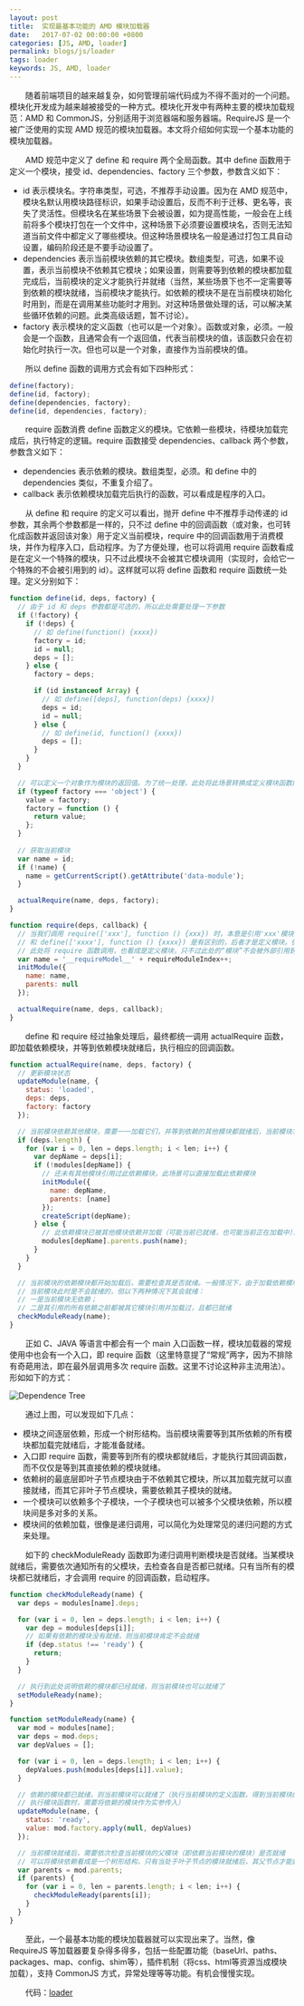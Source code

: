 ```yaml
---
layout: post
title:  实现最基本功能的 AMD 模块加载器
date:   2017-07-02 00:00:00 +0800
categories: [JS, AMD, loader]
permalink: blogs/js/loader
tags: loader
keywords: JS, AMD, loader
---
```


　　随着前端项目的越来越复杂，如何管理前端代码成为不得不面对的一个问题。模块化开发成为越来越被接受的一种方式。模块化开发中有两种主要的模块加载规范：AMD 和 CommonJS，分别适用于浏览器端和服务器端。RequireJS 是一个被广泛使用的实现 AMD 规范的模块加载器。本文将介绍如何实现一个基本功能的模块加载器。

　　AMD 规范中定义了 define 和 require 两个全局函数。其中 define 函数用于定义一个模块，接受 id、dependencies、factory 三个参数，参数含义如下：

+ id 表示模块名。字符串类型，可选，不推荐手动设置。因为在 AMD 规范中，模块名默认用模块路径标识，如果手动设置后，反而不利于迁移、更名等，丧失了灵活性。但模块名在某些场景下会被设置，如为提高性能，一般会在上线前将多个模块打包在一个文件中，这种场景下必须要设置模块名，否则无法知道当前文件中都定义了哪些模块。但这种场景模块名一般是通过打包工具自动设置，编码阶段还是不要手动设置了。
+ dependencies 表示当前模块依赖的其它模块。数组类型，可选，如果不设置，表示当前模块不依赖其它模块；如果设置，则需要等到依赖的模块都加载完成后，当前模块的定义才能执行并就绪（当然，某些场景下也不一定需要等到依赖的模块就绪，当前模块才能执行。如依赖的模块不是在当前模块初始化时用到，而是在调用某些功能时才用到。对这种场景做处理的话，可以解决某些循环依赖的问题。此类高级话题，暂不讨论）。
+ factory 表示模块的定义函数（也可以是一个对象）。函数或对象，必须。一般会是一个函数，且通常会有一个返回值，代表当前模块的值，该函数只会在初始化时执行一次。但也可以是一个对象，直接作为当前模块的值。

　　所以 define 函数的调用方式会有如下四种形式：

``` javascript
define(factory);
define(id, factory);
define(dependencies, factory);
define(id, dependencies, factory);
```

　　require 函数消费 define 函数定义的模块。它依赖一些模块，待模块加载完成后，执行特定的逻辑。require 函数接受 dependencies、callback 两个参数，参数含义如下：

+ dependencies 表示依赖的模块。数组类型，必须。和 define 中的 dependencies 类似，不重复介绍了。
+ callback 表示依赖模块加载完后执行的函数，可以看成是程序的入口。

　　从 define 和 require 的定义可以看出，抛开 define 中不推荐手动传递的 id 参数，其余两个参数都是一样的，只不过 define 中的回调函数（或对象，也可转化成函数并返回该对象）用于定义当前模块，require 中的回调函数用于消费模块，并作为程序入口，启动程序。为了方便处理，也可以将调用 require 函数看成是在定义一个特殊的模块，只不过此模块不会被其它模块调用（实现时，会给它一个特殊的不会被引用到的 id）。这样就可以将 define 函数和 require 函数统一处理。定义分别如下：

``` javascript
function define(id, deps, factory) {
  // 由于 id 和 deps 参数都是可选的，所以此处需要处理一下参数
  if (!factory) {
    if (!deps) {
      // 如 define(function() {xxxx})
      factory = id;
      id = null;
      deps = [];
    } else {
      factory = deps;

      if (id instanceof Array) {
        // 如 define([deps], function(deps) {xxxx})
        deps = id;
        id = null;
      } else {
        // 如 define(id, function() {xxxx})
        deps = [];
      }
    }
  }

  // 可以定义一个对象作为模块的返回值。为了统一处理，此处将此场景转换成定义模块函数内返回对象
  if (typeof factory === 'object') {
    value = factory;
    factory = function () {
      return value;
    };
  }
 
  // 获取当前模块
  var name = id;
  if (!name) {
    name = getCurrentScript().getAttribute('data-module');
  }

  actualRequire(name, deps, factory);
}
```

``` javascript
function require(deps, callback) {
  // 当我们调用 require(['xxx'], function () {xxx}) 时，本意是引用'xxx'模块，是模块的消费者，并非要定义模块，
  // 和 define(['xxxx'], function () {xxxx}) 是有区别的，后者才是定义模块。但为了提取共性，处理方便，
  // 此处将 require 函数调用，也看成是定义模块，只不过此处的“模块”不会被外部引用到，所以设置了私有的名字。
  var name = '__requireModel__' + requireModuleIndex++;
  initModule({
    name: name,
    parents: null
  });

  actualRequire(name, deps, callback);
}
```

　　define 和 require 经过抽象处理后，最终都统一调用 actualRequire 函数，即加载依赖模块，并等到依赖模块就绪后，执行相应的回调函数。

``` javascript
function actualRequire(name, deps, factory) {
  // 更新模块状态
  updateModule(name, {
    status: 'loaded',
    deps: deps,
    factory: factory
  });

  // 当前模块依赖其他模块，需要一一加载它们，并等到依赖的其他模块都就绪后，当前模块才能就绪
  if (deps.length) {
    for (var i = 0, len = deps.length; i < len; i++) {
      var depName = deps[i];
      if (!modules[depName]) {
        // 还未有其他模块引用过此依赖模块，此场景可以直接加载此依赖模块
        initModule({
          name: depName,
          parents: [name]
        });
        createScript(depName);
      } else {
        // 此依赖模块已被其他模块依赖并加载（可能当前已就绪，也可能当前正在加载中），此场景需更新模块间的父子关系
        modules[depName].parents.push(name);
      }
    }
  }

  // 当前模块的依赖模块都开始加载后，需要检查其是否就绪。一般情况下，由于加载依赖模块需要时间，
  // 当前模块此时是不会就绪的，但以下两种情况下其会就绪：
  // 一是当前模块无依赖；
  // 二是其引用的所有依赖之前都被其它模块引用并加载过，且都已就绪
  checkModuleReady(name);
}
```

　　正如 C、JAVA 等语言中都会有一个 main 入口函数一样，模块加载器的常规使用中也会有一个入口，即 require 函数（这里特意提了“常规”两字，因为不排除有奇葩用法，即在最外层调用多次 require 函数。这里不讨论这种非主流用法）。形如如下的方式：

![Dependence Tree](/assets/loader/dep_tree.png)

　　通过上图，可以发现如下几点：

+ 模块之间逐层依赖，形成一个树形结构。当前模块需要等到其所依赖的所有模块都加载完就绪后，才能准备就绪。
+ 入口即 require 函数，需要等到所有的模块都就绪后，才能执行其回调函数，而不仅仅是等到其直接依赖的模块就绪。
+ 依赖树的最底层即叶子节点模块由于不依赖其它模块，所以其加载完就可以直接就绪，而其它非叶子节点模块，需要依赖其子模块的就绪。
+ 一个模块可以依赖多个子模块，一个子模块也可以被多个父模块依赖，所以模块间是多对多的关系。
+ 模块间的依赖加载，很像是递归调用，可以简化为处理常见的递归问题的方式来处理。

　　如下的 checkModuleReady 函数即为递归调用判断模块是否就绪。当某模块就绪后，需要依次通知所有的父模块，去检查各自是否都已就绪。只有当所有的模块都已就绪后，才会调用 require 的回调函数，启动程序。

``` javascript
function checkModuleReady(name) {
  var deps = modules[name].deps;

  for (var i = 0, len = deps.length; i < len; i++) {
    var dep = modules[deps[i]];
    // 如果有依赖的模块没有就绪，则当前模块肯定不会就绪
    if (dep.status !== 'ready') {
      return;
    }
  }

  // 执行到此处说明依赖的模块都已经就绪，则当前模块也可以就绪了
  setModuleReady(name);
}

function setModuleReady(name) {
  var mod = modules[name];
  var deps = mod.deps;
  var depValues = [];

  for (var i = 0, len = deps.length; i < len; i++) {
    depValues.push(modules[deps[i]].value);
  }

  // 依赖的模块都已就绪，则当前模块可以就绪了（执行当前模块的定义函数，得到当前模块的返回值。
  // 执行模块函数时，需要将依赖的模块作为实参传入）
  updateModule(name, {
    status: 'ready',
    value: mod.factory.apply(null, depValues)
  });

  // 当前模块就绪后，需要依次检查当前模块的父模块（即依赖当前模块的模块）是否就绪
  // 可以将模块依赖看成是一个树形结构，只有当处于叶子节点的模块就绪后，其父节点才能就绪，所以是一个自下而上的过程
  var parents = mod.parents;
  if (parents) {
    for (var i = 0, len = parents.length; i < len; i++) {
      checkModuleReady(parents[i]);
    }
  }
}
```

　　至此，一个最基本功能的模块加载器就可以实现出来了。当然，像 RequireJS 等加载器要复杂得多得多，包括一些配置功能（baseUrl、paths、packages、map、config、shim等），插件机制（将css、html等资源当成模块加载），支持 CommonJS 方式，异常处理等等功能。有机会慢慢实现。

　　代码：[loader](https://github.com/bruce-xu/loader)